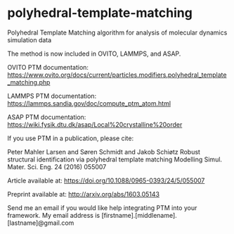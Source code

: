 # polyhedral-template-matching
Polyhedral Template Matching algorithm for analysis of molecular dynamics simulation data

The method is now included in OVITO, LAMMPS, and ASAP.

OVITO PTM documentation: https://www.ovito.org/docs/current/particles.modifiers.polyhedral_template_matching.php

LAMMPS PTM documentation: https://lammps.sandia.gov/doc/compute_ptm_atom.html

ASAP PTM documentation: https://wiki.fysik.dtu.dk/asap/Local%20crystalline%20order



If you use PTM in a publication, please cite:

Peter Mahler Larsen and Søren Schmidt and Jakob Schiøtz
Robust structural identification via polyhedral template matching
Modelling Simul. Mater. Sci. Eng. 24 (2016) 055007

Article available at:
https://doi.org/10.1088/0965-0393/24/5/055007

Preprint available at:
http://arxiv.org/abs/1603.05143


Send me an email if you would like help integrating PTM into your framework.  My email address is [firstname].[middlename].[lastname]@gmail.com
